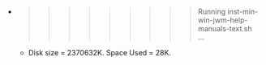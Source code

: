 * >>>>>>>>> Running inst-min-win-jwm-help-manuals-text.sh ...
  * Disk size = 2370632K. Space Used = 28K.
